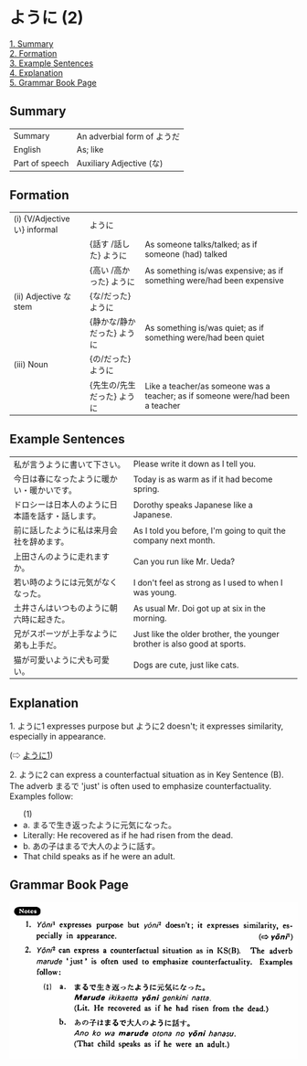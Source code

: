 # ように (2)

[1. Summary](#summary)<br>
[2. Formation](#formation)<br>
[3. Example Sentences](#example-sentences)<br>
[4. Explanation](#explanation)<br>
[5. Grammar Book Page](#grammar-book-page)<br>


## Summary

<table><tr>   <td>Summary</td>   <td>An adverbial form of ようだ</td></tr><tr>   <td>English</td>   <td>As; like</td></tr><tr>   <td>Part of speech</td>   <td>Auxiliary Adjective (な)</td></tr></table>

## Formation

<table class="table"> <tbody><tr class="tr head"> <td class="td"><span class="numbers">(i)</span> <span> <span class="bold">{V/Adjective い}    informal</span></span></td> <td class="td"><span class="concept">ように</span> </td> <td class="td"><span>&nbsp;</span></td> </tr> <tr class="tr"> <td class="td"><span>&nbsp;</span></td> <td class="td"><span>{話す /話した} <span class="concept">ように</span></span></td> <td class="td"><span>As    someone talks/talked; as if someone (had) talked</span></td> </tr> <tr class="tr"> <td class="td"><span>&nbsp;</span></td> <td class="td"><span>{高い /高かった} <span class="concept">ように</span></span></td> <td class="td"><span>As    something is/was expensive; as if something were/had been expensive</span></td> </tr> <tr class="tr head"> <td class="td"><span class="numbers">(ii)</span> <span> <span class="bold">Adjective な stem</span></span></td> <td class="td"><span>{<span class="concept">な</span>/<span class="concept">だった</span>} <span class="concept">ように</span></span></td> <td class="td"><span>&nbsp;</span></td> </tr> <tr class="tr"> <td class="td"><span>&nbsp;</span></td> <td class="td"><span>{静か<span class="concept">な</span>/静か<span class="concept">だった</span>} <span class="concept">ように</span></span></td> <td class="td"><span>As    something is/was quiet; as if something were/had been quiet</span></td> </tr> <tr class="tr head"> <td class="td"><span class="numbers">(iii)</span> <span> <span class="bold">Noun</span></span></td> <td class="td"><span>{<span class="concept">の</span>/<span class="concept">だった</span>} <span class="concept">ように</span></span></td> <td class="td"><span>&nbsp;</span></td> </tr> <tr class="tr"> <td class="td"><span>&nbsp;</span></td> <td class="td"><span>{先生<span class="concept">の</span>/先生<span class="concept">だった</span>} <span class="concept">ように</span></span></td> <td class="td"><span>Like    a teacher/as someone was a teacher; as if someone were/had been a teacher</span></td> </tr></tbody></table>

## Example Sentences

<table><tr>   <td>私が言うように書いて下さい。</td>   <td>Please write it down as I tell you.</td></tr><tr>   <td>今日は春になったように暖かい・暖かいです。</td>   <td>Today is as warm as if it had become spring.</td></tr><tr>   <td>ドロシーは日本人のように日本語を話す・話します。</td>   <td>Dorothy speaks Japanese like a Japanese.</td></tr><tr>   <td>前に話したように私は来月会社を辞めます。</td>   <td>As I told you before, I'm going to quit the company next month.</td></tr><tr>   <td>上田さんのように走れますか。</td>   <td>Can you run like Mr. Ueda?</td></tr><tr>   <td>若い時のようには元気がなくなった。</td>   <td>I don't feel as strong as I used to when I was young.</td></tr><tr>   <td>土井さんはいつものように朝六時に起きた。</td>   <td>As usual Mr. Doi got up at six in the morning.</td></tr><tr>   <td>兄がスポーツが上手なように弟も上手だ。</td>   <td>Just like the older brother, the younger brother is also good at sports.</td></tr><tr>   <td>猫が可愛いように犬も可愛い。</td>   <td>Dogs are cute, just like cats.</td></tr></table>

## Explanation

<p>1. ように1 expresses purpose but <span class="cloze">ように</span>2 doesn't; it expresses similarity, especially in appearance.</p>  <p>(⇨ <a href="#㊦ ように (1)">ように1</a>)</p>  <p>2. <span class="cloze">ように</span>2 can express a counterfactual situation as in Key Sentence (B). The adverb まるで 'just' is often used to emphasize counterfactuality. Examples follow:</p>  <ul>(1) <li>a. まるで生き返った<span class="cloze">ように</span>元気になった。</li> <li>Literally: He recovered as if he had risen from the dead.</li> <div class="divide"></div> <li>b. あの子はまるで大人の<span class="cloze">ように</span>話す。</li> <li>That child speaks as if he were an adult.</li> </ul>

## Grammar Book Page

![](../img/Basicように2.png)


